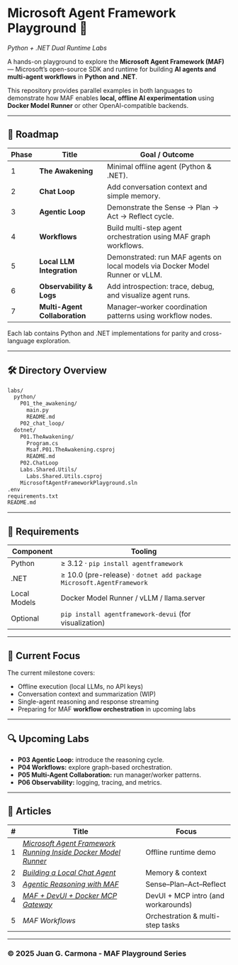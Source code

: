 # Microsoft Agent Framework Playground 🧠

*Python + .NET Dual Runtime Labs*

A hands-on playground to explore the **Microsoft Agent Framework (MAF)** — Microsoft’s open-source SDK and runtime for building **AI agents and multi-agent workflows** in **Python and .NET**.

This repository provides parallel examples in both languages to demonstrate how MAF enables **local, offline AI experimentation** using **Docker Model Runner** or other OpenAI-compatible backends.

---

## 🔰 Roadmap

| Phase | Title                         | Goal / Outcome                                                                |
| ----- | ----------------------------- | ----------------------------------------------------------------------------- |
| 1     | **The Awakening**             | Minimal offline agent (Python & .NET).                                        |
| 2     | **Chat Loop**                 | Add conversation context and simple memory.                                   |
| 3     | **Agentic Loop**              | Demonstrate the Sense → Plan → Act → Reflect cycle.                           |
| 4     | **Workflows**                 | Build multi-step agent orchestration using MAF graph workflows.               |
| 5     | **Local LLM Integration**     | Demonstrated: run MAF agents on local models via Docker Model Runner or vLLM. |
| 6     | **Observability & Logs**      | Add introspection: trace, debug, and visualize agent runs.                    |
| 7     | **Multi-Agent Collaboration** | Manager–worker coordination patterns using workflow nodes.                    |

Each lab contains Python and .NET implementations for parity and cross-language exploration.

---

## 🛠️ Directory Overview

```bash
labs/
  python/
    P01_the_awakening/
      main.py
      README.md
    P02_chat_loop/
  dotnet/
    P01.TheAwakening/
      Program.cs
      Msaf.P01.TheAwakening.csproj
      README.md
    P02.ChatLoop
    Labs.Shared.Utils/
      Labs.Shared.Utils.csproj
    MicrosoftAgentFrameworkPlayground.sln
.env
requirements.txt
README.md
```

---

## 🔌 Requirements

| Component    | Tooling                                                   |
| ------------ | --------------------------------------------------------- |
| Python       | ≥ 3.12 · `pip install agentframework`                     |
| .NET         | ≥ 10.0 (pre-release) · `dotnet add package Microsoft.AgentFramework` |
| Local Models | Docker Model Runner / vLLM / llama.server                       |
| Optional     | `pip install agentframework-devui` (for visualization)    |

---

## 💬 Current Focus

The current milestone covers:

* Offline execution (local LLMs, no API keys)
* Conversation context and summarization (WIP)
* Single-agent reasoning and response streaming
* Preparing for MAF **workflow orchestration** in upcoming labs

---

## 🔍 Upcoming Labs

* **P03 Agentic Loop:** introduce the reasoning cycle.
* **P04 Workflows:** explore graph-based orchestration.
* **P05 Multi-Agent Collaboration:** run manager/worker patterns.
* **P06 Observability:** logging, tracing, and metrics.

---

## 📜 Articles

| # | Title                                                          | Focus                            |
| - | -------------------------------------------------------------- | -------------------------------- |
| 1 | *[Microsoft Agent Framework Running Inside Docker Model Runner](https://jgcarmona.com/run-agent-framework-locally/)* | Offline runtime demo             |
| 2 | *[Building a Local Chat Agent](https://jgcarmona.com/building-local-chat-agent-microsoft-agent-framework-dotnet/)*                                  | Memory & context                 |
| 3 | *[Agentic Reasoning with MAF](https://jgcarmona.com/agentic-reasoning-with-microsoft-agent-framework/)*                                   | Sense–Plan–Act–Reflect           |
| 4 | *[MAF + DevUI + Docker MCP Gateway](https://jgcarmona.com/maf-devui-docker-mcp-gateway-dmr/)*                             | DevUI + MCP intro (and workarounds) |
| 5 | *MAF Workflows*                                                | Orchestration & multi-step tasks |



---

### © 2025 Juan G. Carmona - MAF Playground Series





